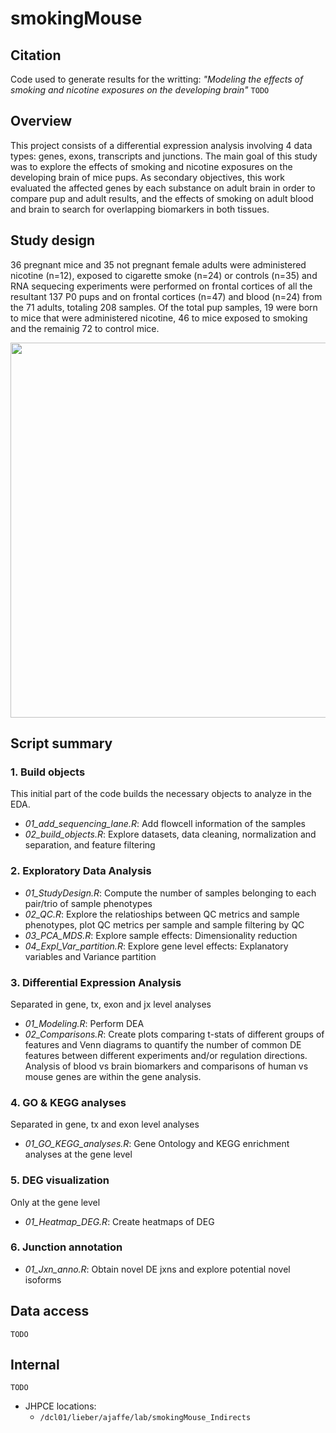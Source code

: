 smokingMouse 
================

## Citation
Code used to generate results for the writting: *"Modeling the effects of smoking and nicotine exposures on the developing brain"*
`TODO`

## Overview

This project consists of a differential expression analysis involving 4 data types: genes, exons, transcripts and junctions. The main goal of this study was to explore the effects of smoking and nicotine exposures on the developing brain of mice pups. As secondary objectives, this work evaluated the affected genes by each substance on adult brain in order to compare pup and adult results, and the effects of smoking on adult blood and brain to search for overlapping biomarkers in both tissues. 

## Study design
 
36 pregnant mice and 35 not pregnant female adults were administered nicotine (n=12), exposed to cigarette smoke (n=24) or controls (n=35) and RNA sequecing experiments were performed on frontal cortices of all the resultant 137 P0 pups and on frontal cortices (n=47) and blood (n=24) from the 71 adults, totaling 208 samples. Of the total pup samples, 19 were born to mice that were administered nicotine, 46 to mice exposed to smoking and the remainig 72 to control mice.

<img src="https://s3.us-west-2.amazonaws.com/secure.notion-static.com/618bb981-d4c7-4caa-8a1c-5af4cc0cfb83/Untitled.png?X-Amz-Algorithm=AWS4-HMAC-SHA256&X-Amz-Content-Sha256=UNSIGNED-PAYLOAD&X-Amz-Credential=AKIAT73L2G45EIPT3X45%2F20230131%2Fus-west-2%2Fs3%2Faws4_request&X-Amz-Date=20230131T012754Z&X-Amz-Expires=86400&X-Amz-Signature=ee963a83bf64bc83fdd1ee01bf22428c0d0ef8d47e1dfb1a01e78f9bf31be85e&X-Amz-SignedHeaders=host&response-content-disposition=filename%3D%22Untitled.png%22&x-id=GetObject" width="600px" align="center" />

## Script summary

### 1. Build objects
This initial part of the code builds the necessary objects to analyze in the EDA. 
* *01_add_sequencing_lane.R*: Add flowcell information of the samples
* *02_build_objects.R*: Explore datasets, data cleaning, normalization and separation, and feature filtering

### 2. Exploratory Data Analysis
* *01_StudyDesign.R*: Compute the number of samples belonging to each pair/trio of sample phenotypes
* *02_QC.R*: Explore the relatioships between QC metrics and sample phenotypes, plot QC metrics per sample and sample filtering by QC
* *03_PCA_MDS.R*: Explore sample effects: Dimensionality reduction
* *04_Expl_Var_partition.R*: Explore gene level effects: Explanatory variables and Variance partition

### 3. Differential Expression Analysis
Separated in gene, tx, exon and jx level analyses
* *01_Modeling.R*: Perform DEA 
* *02_Comparisons.R*: Create plots comparing t-stats of different groups of features and Venn diagrams to quantify the number of common DE features between different experiments and/or regulation directions. Analysis of blood vs brain biomarkers and comparisons of human vs mouse genes are within the gene analysis. 

### 4. GO & KEGG analyses
Separated in gene, tx and exon level analyses
* *01_GO_KEGG_analyses.R*: Gene Ontology and KEGG enrichment analyses at the gene level

### 5. DEG visualization
Only at the gene level
* *01_Heatmap_DEG.R*: Create heatmaps of DEG 

### 6. Junction annotation
* *01_Jxn_anno.R*: Obtain novel DE jxns and explore potential novel isoforms


## Data access
`TODO`


## Internal 
`TODO`
* JHPCE locations:
  * `/dcl01/lieber/ajaffe/lab/smokingMouse_Indirects`
